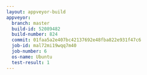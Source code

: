```yaml
---
layout: appveyor-build
appveyor:
  branch: master
  build-id: 52089482
  build-number: 824
  commit: 01faa5a2e407bc42137692e48fba822e931f47c6
  job-id: mal72mi19wqq7m40
  job-number: 6
  os-name: Ubuntu
  test-result: 1
---
```

